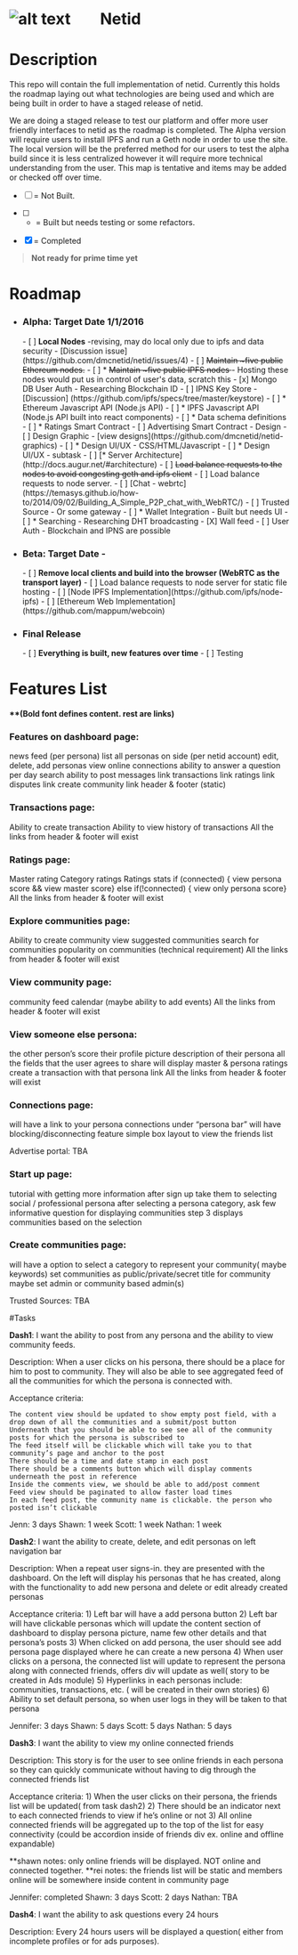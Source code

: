 ![alt text](http://cdn.mysitemyway.com/etc-mysitemyway/icons/legacy-previews/icons-256/magic-marker-icons-symbols-shapes/116319-magic-marker-icon-symbols-shapes-shapes-hexagon.png "test") &nbsp;&nbsp;&nbsp;&nbsp;&nbsp;&nbsp;&nbsp;Netid
=========

# Description

This repo will contain the full implementation of netid. Currently this holds the roadmap laying out what technologies are being used and which are being built in order to have a staged release of netid. 

We are doing a staged release to test our platform and offer more user friendly interfaces to netid as the roadmap is completed. The Alpha version will require users to install IPFS and run a Geth node in order to use the site.  The local version will be the preferred method for our users to test the alpha build since it is less centralized however it will require more technical understanding from the user. This map is tentative and items may be added or checked off over time. 

- [ ] = Not Built.

- [ ] * = Built but needs testing or some refactors.

- [x] = Completed


> **Not ready for prime time yet**

# Roadmap

- <h3><b>Alpha: Target Date 1/1/2016</b></h3>
  - [ ] <b>Local Nodes</b> -revising, may do local only due to ipfs and data security - [Discussion issue] (https://github.com/dmcnetid/netid/issues/4)
    - [ ] <strike>Maintain ~five public Ethereum nodes.</strike>
    - [ ] * <strike>Maintain ~five public IPFS nodes </strike> - Hosting these nodes would put us in control of user's data, scratch this
    - [x] Mongo DB User Auth - Researching Blockchain ID
    - [ ] IPNS Key Store - [Discussion] (https://github.com/ipfs/specs/tree/master/keystore)
    - [ ] * Ethereum Javascript API (Node.js API)
    - [ ] * IPFS Javascript API (Node.js API built into react components)
    - [ ] * Data schema definitions
    - [ ] * Ratings Smart Contract
    - [ ] Advertising Smart Contract
    - Design
      - [ ] Design Graphic - [view designs](https://github.com/dmcnetid/netid-graphics)
      - [ ] * Design UI/UX - CSS/HTML/Javascript
        - [ ] * Design UI/UX - subtask
    - [ ] [* Server Architecture] (http://docs.augur.net/#architecture)
      - [ ] <strike>Load balance requests to the nodes to avoid congesting geth and ipfs client</strike>
      - [ ] Load balance requests to node server.
    - [ ] [Chat - webrtc](https://temasys.github.io/how-to/2014/09/02/Building_A_Simple_P2P_chat_with_WebRTC/)
    - [ ] Trusted Source - Or some gateway
    - [ ]	* Wallet Integration - Built but needs UI
    - [ ] * Searching - Researching DHT broadcasting 
    - [X] Wall feed 
    - [ ] User Auth - Blockchain and IPNS are possible
- <h3><b>Beta: Target Date - </b></h3>
  - [ ] <b>Remove local clients and build into the browser (WebRTC as the transport layer)</b>
    - [ ] Load balance requests to node server for static file hosting
    - [ ] [Node IPFS Implementation](https://github.com/ipfs/node-ipfs)
    - [ ] [Ethereum Web Implementation](https://github.com/mappum/webcoin)
- <h3><b>Final Release</b></h3> 
  - [ ] <b>Everything is built, new features over time</b>
    - [ ] Testing

# Features List
<b>**(Bold font defines content. rest are links)</b>

<h3><b>Features on dashboard page:</b></h3>
    news feed (per persona)
    list all personas on side (per netid account)
    edit, delete, add personas
    view online connections
    ability to answer a question per day
    search
    ability to post
    messages link
    transactions link
    ratings link
    disputes link
    create community link
    header & footer (static)

<h3><b>Transactions page:</b></h3>
    Ability to create transaction
    Ability to view history of transactions
    All the links from header & footer will exist

<h3><b>Ratings page:</b></h3>
    Master rating
    Category ratings
    Ratings stats
    if (connected) { view persona score && view master score} else if(!connected) { view only persona score}
    All the links from header & footer will exist

<h3><b>Explore communities page:</b></h3>
    Ability to create community
    view suggested communities
    search for communities
    popularity on communities (technical requirement)
    All the links from header & footer will exist

<h3><b>View community page:</b></h3>
    community feed
    calendar (maybe ability to add events)
    All the links from header & footer will exist

<h3><b>View someone else persona:</b></h3>
    the other person’s score
    their profile picture
    description of their persona
    all the fields that the user agrees to share
    will display master & persona ratings
    create a transaction with that persona link
    All the links from header & footer will exist

<h3><b>Connections page:</b></h3>
    will have a link to your persona connections under “persona bar”
    will have blocking/disconnecting feature
    simple box layout to view the friends list

Advertise portal: TBA

<h3><b>Start up page:</b></h3> 
    tutorial with getting more information
    after sign up take them to selecting social / professional persona
    after selecting a persona category, ask few informative question for displaying communities
    step 3 displays communities based on the selection


<h3><b>Create communities page:</b></h3>
    will have a option to select a category to represent your community( maybe keywords)
    set communities as public/private/secret
    title for community
    maybe set admin or community based admin(s)

Trusted Sources: TBA

#Tasks

<b>Dash1</b>:  I want the ability to post from any persona  and the ability to view community feeds.

Description:
    When a user clicks on his persona, there should be a place for him to post to community. They will also be able to see aggregated feed of all the communities for which the persona is connected with. 

Acceptance criteria:

    The content view should be updated to show empty post field, with a drop down of all the communities and a submit/post button
    Underneath that you should be able to see see all of the community posts for which the persona is subscribed to
    The feed itself will be clickable which will take you to that community’s page and anchor to the post
    There should be a time and date stamp in each post
    There should be a comments button which will display comments underneath the post in reference
    Inside the comments view, we should be able to add/post comment
    Feed view should be paginated to allow faster load times
    In each feed post, the community name is clickable. the person who posted isn’t clickable
Jenn: 3 days	Shawn: 1 week	Scott: 1 week		Nathan: 1 week

<b>Dash2</b>: I want the ability to create, delete, and edit personas on left navigation bar

Description:
    When a repeat user signs-in. they are presented with the dashboard. On the left will display his personas that he has created, along with the functionality to add new persona and delete or edit already created personas

Acceptance criteria:
    1)  Left bar will have a add persona button
    2)  Left bar will have clickable personas which will update the content section of dashboard to display persona picture, name few other details and that persona’s posts
    3)  When clicked on add persona, the user should see add persona page displayed where he can create a new persona
    4)  When user clicks on a persona, the connected list will update to represent the persona along with connected friends, offers div will update as well( story to be created in Ads module)
    5)  Hyperlinks in each personas include: communities, transactions, etc. ( will be created in their own stories)
    6)  Ability to set default persona, so when user logs in they will be taken to that persona

Jennifer: 3 days 	Shawn: 5 days	Scott: 5 days		Nathan: 5 days

<b>Dash3</b>: I want the ability to view my online connected friends

Description: 
    This story is for the user to see online friends in each persona so they can quickly communicate without having to dig through the connected friends list

Acceptance criteria:
    1)  When the user clicks on their persona, the friends list will be updated( from task dash2)
    2)  There should be an indicator next to each connected friends to view if he’s online or not
    3)  All online connected friends will be aggregated up to the top of the list for easy connectivity (could be accordion inside of friends div ex. online and offline expandable)

**shawn notes: only online friends will be displayed. NOT online and connected together.
**rei notes: the friends list will be static and members online will be somewhere inside content in community page

Jennifer: completed 	Shawn: 3 days	Scott: 2 days		Nathan: TBA

<b>Dash4</b>: I want the ability to ask questions every 24 hours 

Description: 
    Every 24 hours users will be displayed a question( either from incomplete profiles or for ads purposes). 

